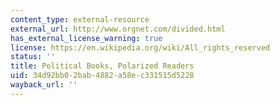 ```yaml
---
content_type: external-resource
external_url: http://www.orgnet.com/divided.html
has_external_license_warning: true
license: https://en.wikipedia.org/wiki/All_rights_reserved
status: ''
title: Political Books, Polarized Readers
uid: 34d92bb0-2bab-4882-a58e-c331515d5228
wayback_url: ''
---
```

